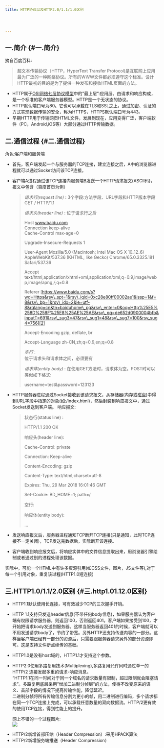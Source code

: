 ```yaml
---
title: HTTP协议以及HTTP2.0/1.1/1.0区别




---
```

## 一.简介 {#一.简介}

摘自百度百科:

> 超文本传输协议（HTTP，HyperText Transfer Protocol)是互联网上应用最为广泛的一种网络协议。所有的WWW文件都必须遵守这个标准。设计HTTP最初的目的是为了提供一种发布和接收HTML页面的方法。

* HTTP属于[OSI网络七层协议模型][1]中的&#8221;最上层&#8221;:应用层。由请求和响应构成，是一个标准的客户端服务器模型。HTTP是一个无状态的协议。
* HTTP默认端口号为80。它也可以承载在TLS和SSL之上，通过加密、认证的方式实现数据传输的安全，称为HTTPS，HTTPS默认端口号为443。
* 早期HTTP用于传输网页HTML文件，发展到现在，应用变得广泛，客户端软件（PC，Android,iOS等）大部分通过HTTP传输数据。

## 二.通信过程 {#二.通信过程}

角色:客户端和服务端

* 首先，客户端发起一个与服务器的TCP连接，建立连接之后，A中的浏览器进程就可以通过Socket访问该TCP连接。
* 客户端A进程通过该TCP连接向服务端B发送一个HTTP请求报文(ASCII码)，报文中包含（百度首页为例）  
    > _请求行(request line)_ : 3个字段:方法字段、URL字段和HTTP版本字段  
    > GET / HTTP/1.1
    >
    > _请求头(header line)_ : 位于请求行之后
    >
    > Host www.baidu.com  
    > Connection keep-alive  
    > Cache-Control max-age=0
    >
    > Upgrade-Insecure-Requests 1
    >
    > User-Agent Mozilla/5.0 (Macintosh; Intel Mac OS X 10\_12\_6) AppleWebKit/537.36 (KHTML, like Gecko) Chrome/65.0.3325.181 Safari/537.36
    >
    > Accept text/html,application/xhtml+xml,application/xml;q=0.9,image/webp,image/apng,_/_;q=0.8
    >
    > Referer [https://www.baidu.com/s?wd=Https&rsv\_spt=1&rsv\_iqid=0xc28e80ff00002ae1&issp=1&f=8&rsv\_bp=1&rsv\_idx=2&ie=utf-8&rqlang=cn&tn=baiduhome\_pg&rsv\_enter=0&oq=Http%25E5%258D%258F%25E8%25AE%25AE&rsv\_pq=de652d0900004bfb&inputT=691&rsv\_sug3=47&rsv\_sug1=48&rsv\_sug7=100&rsv_sug4=756][2]
    >
    > Accept-Encoding gzip, deflate, br
    >
    > Accept-Language zh-CN,zh;q=0.9,en;q=0.8
    >
    > _空行_ :  
    > 位于请求头和请求体之间，必须要有
    >
    > _请求体(entity body)_ : 在使用GET方法时，请求体为空。POST时可以类似如下格式:
    >
    > username=test&password=123123

* HTTP服务器进程通过Socket接收到该请求报文，从存储器(内存或磁盘)中得到URL字段中指定的对象(如:/index.html)，然后封装到响应报文中，通过Socket发送到客户端。
    响应报文:

    > 状态行(status line) :
    >
    > HTTP/1.1 200 OK
    >
    > 响应头(header line):
    >
    > Cache-Control: private
    >
    > Connection: Keep-alive
    >
    > Content-Encoding: gzip
    >
    > Content-Type: text/html;charset=utf-8
    >
    > 
    >
    > Expires: Thu, 29 Mar 2018 16:01:46 GMT
    >
    > Set-Cookie: BD_HOME=1; path=/
    >
    > 空行:
    >
    > 响应体(entity body):  
    > <html>&#8230;</html>

* 发送响应报文后，服务器进程通知TCP断开TCP连接(只是通知，此时TCP连接不一定关闭)，TCP发送完数据后，实际断开该连接。
* 客户端收到响应报文后，将响应实体中的文件信息提取出来，用浏览器引擎绘制或者通过别的进程处理该数据。

实际中，可能一个HTML中有许多资源引用(如CSS文件，图片，JS文件等),对于每一个引用对象，重复该过程(HTTP1.0短连接)

## 三.HTTP1.0/1.1/2.0区别 {#三.http1.01.12.0区别}

* HTTP1.1默认使用长连接，可有效减少TCP的三次握手开销。
* HTTP 1.1支持只发送header信息(不带任何body信息)，如果服务器认为客户端有权限请求服务器，则返回100，否则返回401。客户端如果接受到100，才开始把请求body发送到服务器。这样当服务器返回401的时候，客户端就可以不用发送请求body了，节约了带宽。另外HTTP还支持传送内容的一部分。这样当客户端已经有一部分的资源后，只需要跟服务器请求另外的部分资源即可。这是支持文件断点续传的基础。
* HTTP1.0是没有host域的，HTTP1.1才支持这个参数。
* HTTP2.0使用多路复用技术(Multiplexing),多路复用允许同时通过单一的 HTTP/2 连接发起多重的请求-响应消息。  
    &#8220;HTTP1.1在同一时间对于同一个域名的请求数量有限制，超过限制就会阻塞请求&#8221;。多路复用底层采用&#8221;增加二进制分帧层&#8221;的方法，使得不改变原来的语义、首部字段的情况下提高传输性能，降低延迟。  
    二进制分帧将所有传输信息分割为更小的帧，用二进制进行编码，多个请求都在同一个TCP连接上完成，可以承载任意数量的双向数据流。HTTP/2更有效的使用TCP连接，得到性能上的提升。</p>
    网上不错的一个过程图片:  
<img src="https://haomou.oss-cn-beijing.aliyuncs.com/upload/2019/07/951506-20180330005255437-1566386281.jpg?x-oss-process=image/quality,q_10/resize,m_lfit,w_200" data-src="https://haomou.oss-cn-beijing.aliyuncs.com/upload/2019/07/951506-20180330005255437-1566386281.jpg?x-oss-process=image/format,webp" /> </li> </ul>

  * HTTP/2新增首部压缩（Header Compression）:采用HPACK算法
  * HTTP/2新增服务端推送（Header Compression）

 [1]: https://www.cnblogs.com/Robin-YB/p/6668762.html
 [2]: https://www.baidu.com/s?wd=Https&rsv_spt=1&rsv_iqid=0xc28e80ff00002ae1&issp=1&f=8&rsv_bp=1&rsv_idx=2&ie=utf-8&rqlang=cn&tn=baiduhome_pg&rsv_enter=0&oq=Http%25E5%258D%258F%25E8%25AE%25AE&rsv_pq=de652d0900004bfb&inputT=691&rsv_sug3=47&rsv_sug1=48&rsv_sug7=100&rsv_sug4=756
